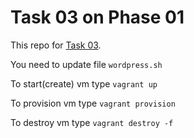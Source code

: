 # Task 03 on Phase 01

This repo for [Task 03](https://learningdevops.makvaz.com/phase1-task3-scripting).

You need to update file `wordpress.sh`

To start(create) vm type `vagrant up`

To provision vm type `vagrant provision`

To destroy vm type `vagrant destroy -f`
